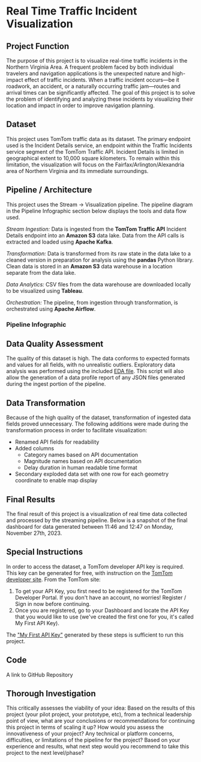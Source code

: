 # Real Time Traffic Incident Visualization

## Project Function
The purpose of this project is to visualize real-time traffic incidents in the Northern Virginia Area.
A frequent problem faced by both individual travelers and navigation applications is the unexpected nature and high-impact effect of traffic incidents. When a traffic incident occurs—be it roadwork, an accident, or a naturally occurring traffic jam—routes and arrival times can be significantly affected. The goal of this project is to solve the problem of identifying and analyzing these incidents by visualizing their location and impact in order to improve navigation planning.

## Dataset
This project uses TomTom traffic data as its dataset. The primary endpoint used is the Incident Details service, an endpoint within the Traffic Incidents service segment of the TomTom Traffic API. Incident Details is limited in geographical extent to 10,000 square kilometers. To remain within this limitation, the visualization will focus on the Fairfax/Arlington/Alexandria area of Northern Virginia and its immediate surroundings.

## Pipeline / Architecture
This project uses the Stream -> Visualization pipeline. The pipeline diagram in the Pipeline Infographic section below displays the tools and data flow used.

_Stream Ingestion:_ Data is ingested from the **TomTom Traffic API** Incident Details endpoint into an **Amazon S3** data lake. Data from the API calls is extracted and loaded using **Apache Kafka**.

_Transformation:_ Data is transformed from its raw state in the data lake to a cleaned version in preparation for analysis using the **pandas** Python library. Clean data is stored in an **Amazon S3** data warehouse in a location separate from the data lake.

_Data Analytics:_ CSV files from the data warehouse are downloaded locally to be visualized using **Tableau**.

_Orchestration:_ The pipeline, from ingestion through transformation, is orchestrated using **Apache Airflow**.

### Pipeline Infographic

## Data Quality Assessment
The quality of this dataset is high. The data conforms to expected formats and values for all fields, with no unrealistic outliers. Exploratory data analysis was performed using the included [EDA file](EDA.py). This script will also allow the generation of a data profile report of any JSON files generated during the ingest portion of the pipeline.

## Data Transformation
Because of the high quality of the dataset, transformation of ingested data fields proved unnecessary. The following additions were made during the transformation process in order to facilitate visualization:
- Renamed API fields for readability
- Added columns
  - Category names based on API documentation
  - Magnitude names based on API documentation
  - Delay duration in human readable time format
- Secondary exploded data set with one row for each geometry coordinate to enable map display

## Final Results
The final result of this project is a visualization of real time data collected and processed by the streaming pipeline. Below is a snapshot of the final dashboard for data generated between 11:46 and 12:47 on Monday, November 27th, 2023.

## Special Instructions
In order to access the dataset, a TomTom developer API key is required. This key can be generated for free, with instruction on the [TomTom developer site](https://developer.tomtom.com/traffic-api/documentation/product-information/introduction#getting-started). From the TomTom site:
1. To get your API Key, you first need to be registered for the TomTom Developer Portal. If you don't have an account, no worries! Register / Sign in now before continuing.
1. Once you are registered, go to your Dashboard and locate the API Key that you would like to use (we've created the first one for you, it's called My First API Key).

The ["My First API Key"](https://developer.tomtom.com/user/me/apps) generated by these steps is sufficient to run this project.

## Code
A link to GitHub Repository

## Thorough Investigation
This critically assesses the viability of your idea: Based on the results of this project (your pilot project, your prototype, etc), from a technical leadership point of view, what are your conclusions or recommendations for continuing this project in terms of scaling it up? How would you assess the innovativeness of your project? Any technical or platform concerns, difficulties, or limitations of the pipeline for the project? Based on your experience and results, what next step would you recommend to take this project to the next level/phase?
